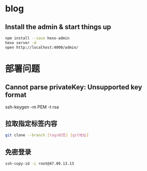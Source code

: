# blog

## Install the admin & start things up

```bash
npm install --save hexo-admin
hexo server -d
open http://localhost:4000/admin/
```
# 部署问题
## Cannot parse privateKey: Unsupported key format
ssh-keygen -m PEM -t rsa 
## 拉取指定标签内容
```bash
git clone --branch [tags标签] [git地址]
```
## 免密登录
```sh
ssh-copy-id -i root@47.89.13.13
```